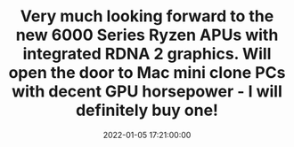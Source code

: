 ---
layout: quote
title: "Very much looking forward to the new 6000 Series Ryzen APUs with integrated RDNA 2 graphics. Will open the door to Mac mini clone PCs with decent GPU horsepower - I will definitely buy one!"
date: '2022-01-05 17:21:00:00'
overrideUrl: "https://twitter.com/jamesfmackenzie/status/1478673078213386244"
tags: [Consumer Tech, Tweets]
---